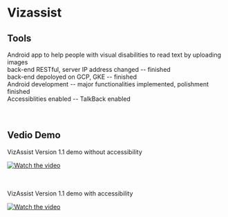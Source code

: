 # Vizassist

<h2>Tools</h2>
Android app to help people with visual disabilities to read text by uploading images <br />
back-end RESTful, server IP address changed -- finished <br />
back-end depoloyed on GCP, GKE              -- finished <br />
Android development                         -- major functionalities implemented, polishment finished <br />
Accessiblities enabled                      -- TalkBack enabled <br />
<br />
<br />
  
<h2>Vedio Demo</h2>
VizAssist Version 1.1 demo without accessibility <br />

[![Watch the video](https://i.ytimg.com/vi/ZARCbEOLjdM/hqdefault.jpg?sqp=-oaymwEZCNACELwBSFXyq4qpAwsIARUAAIhCGAFwAQ==&rs=AOn4CLDx3WQJNS1EUiuEaxvc4cltFac94w)](https://www.youtube.com/watch?v=ZARCbEOLjdM&feature=youtu.be)

<br />
<br />
VizAssist Version 1.1 demo with accessibility <br />

[![Watch the video](https://i.ytimg.com/vi/kwCmZP-JJy4/hqdefault.jpg?sqp=-oaymwEZCNACELwBSFXyq4qpAwsIARUAAIhCGAFwAQ==&rs=AOn4CLC9DNx4uC0gkqeI7gwG-U79gcOX9Q)](https://youtu.be/kwCmZP-JJy4)
